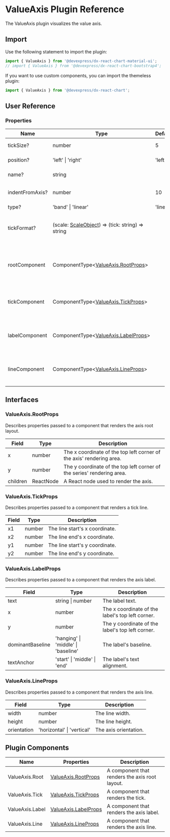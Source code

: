 # ValueAxis Plugin Reference

The ValueAxis plugin visualizes the value axis.

## Import

Use the following statement to import the plugin:

```js
import { ValueAxis } from '@devexpress/dx-react-chart-material-ui';
// import { ValueAxis } from '@devexpress/dx-react-chart-bootstrap4';
```

If you want to use custom components, you can import the themeless plugin:

```js
import { ValueAxis } from '@devexpress/dx-react-chart';
```

## User Reference

### Properties

Name | Type | Default | Description
-----|------|---------|------------
tickSize? | number | 5 | The tick size.
position? | 'left' &#124; 'right' | 'left' | The axis position.
name? | string | | The axis name.
indentFromAxis? | number | 10 | The indent from the axis.
type? | 'band' &#124; 'linear' | 'linear' | Axis type.
tickFormat? | (scale: [ScaleObject](scale.md#scaleobject)) => (tick: string) => string  | | A function that returns a tick formatter function.
rootComponent | ComponentType&lt;[ValueAxis.RootProps](#valueaxisrootprops)&gt; | | A component that renders the axis root layout.
tickComponent | ComponentType&lt;[ValueAxis.TickProps](#valueaxistickprops)&gt; | | A component that renders a tick.
labelComponent | ComponentType&lt;[ValueAxis.LabelProps](#valueaxislabelprops)&gt; | | A component that renders the axis label.
lineComponent | ComponentType&lt;[ValueAxis.LineProps](#valueaxislineprops)&gt; | | A component that renders the axis line.

## Interfaces

### ValueAxis.RootProps

Describes properties passed to a component that renders the axis root layout.

Field | Type | Description
------|------|------------
x | number | The x coordinate of the top left corner of the axis' rendering area.
y | number | The y coordinate of the top left corner of the series' rendering area.
children | ReactNode | A React node used to render the axis.

### ValueAxis.TickProps

Describes properties passed to a component that renders a tick line.

Field | Type | Description
------|------|------------
x1 | number | The line start's x coordinate.
x2 | number | The line end's x coordinate.
y1 | number | The line start's y coordinate.
y2 | number | The line end's y coordinate.

### ValueAxis.LabelProps

Describes properties passed to a component that renders the axis label.

Field | Type | Description
------|------|------------
text | string &#124; number | The label text.
x | number | The x coordinate of the label's top left corner.
y | number | The y coordinate of the label's top left corner.
dominantBaseline | 'hanging' &#124; 'middle' &#124; 'baseline' | The label's baseline.
textAnchor | 'start' &#124; 'middle' &#124; 'end' | The label's text alignment.

### ValueAxis.LineProps

Describes properties passed to a component that renders the axis line.

Field | Type | Description
------|------|------------
width | number | The line width.
height | number | The line height.
orientation | 'horizontal' &#124; 'vertical' | The axis orientation.

## Plugin Components

Name | Properties | Description
-----|------------|------------
ValueAxis.Root | [ValueAxis.RootProps](#valueaxisrootprops) | A component that renders the axis root layout.
ValueAxis.Tick | [ValueAxis.TickProps](#valueaxistickprops) | A component that renders the tick.
ValueAxis.Label | [ValueAxis.LabelProps](#valueaxislabelprops) | A component that renders the axis label.
ValueAxis.Line | [ValueAxis.LineProps](#valueaxislineprops) | A component that renders the axis line.
